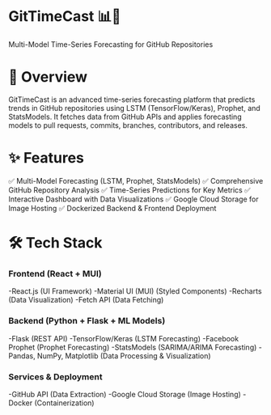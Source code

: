 # GitTimeCast 📊🔮
Multi-Model Time-Series Forecasting for GitHub Repositories


# 📌 Overview
GitTimeCast is an advanced time-series forecasting platform that predicts trends in GitHub repositories using LSTM (TensorFlow/Keras), Prophet, and StatsModels. It fetches data from GitHub APIs and applies forecasting models to pull requests, commits, branches, contributors, and releases.

# ✨ Features
✅ Multi-Model Forecasting (LSTM, Prophet, StatsModels)
✅ Comprehensive GitHub Repository Analysis
✅ Time-Series Predictions for Key Metrics
✅ Interactive Dashboard with Data Visualizations
✅ Google Cloud Storage for Image Hosting
✅ Dockerized Backend & Frontend Deployment

# 🛠️ Tech Stack
### Frontend (React + MUI)
-React.js (UI Framework)
-Material UI (MUI) (Styled Components)
-Recharts (Data Visualization)
-Fetch API (Data Fetching)
### Backend (Python + Flask + ML Models)
-Flask (REST API)
-TensorFlow/Keras (LSTM Forecasting)
-Facebook Prophet (Prophet Forecasting)
-StatsModels (SARIMA/ARIMA Forecasting)
-Pandas, NumPy, Matplotlib (Data Processing & Visualization)
### Services & Deployment
-GitHub API (Data Extraction)
-Google Cloud Storage (Image Hosting)
-Docker (Containerization)

